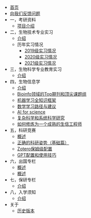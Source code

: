 - [首页](README.md)
- [向我们反馈问题](https://github.com/Pengzhi-Gao/sky_Open_info/issues)  
- 一，考研资料
  - [项目介绍](1，期末资料/README.md)
- 二，生物技术专业实习
  - [介绍](2，生物技术专业实习/README.md)
  - 历年实习情况
    - [2019级实习情况](2，生物技术专业实习/2019级专业实习情况.md)
    - [2020级实习情况](2，生物技术专业实习/2020级专业实习情况.md)
    - [2021级实习情况](2，生物技术专业实习/2021级专业实习情况.md)
- 三，生物科学专业教育实习
  - [介绍](3，生物科学教育实习/README.md)
- 四，生物信息学
  - [介绍](4，Bio-info/README.md)
  - [Bioinfo领域的Top期刊和顶尖课题组](4，Bio-info/Bioinfo领域的Top期刊和顶尖课题组.md)
  - [机器学习全知识框架](4，Bio-info/机器学习全知识框架.md)
  - [数学学习路径与建议](4，Bio-info/数学学习建议.md)
  - [AI for science](4，Bio-info/AI_for_science.md)
  - [复杂科学和系统科学研究](4，Bio-info/复杂性研究和系统科学研究.md)
  - [如何修炼为一个成熟的生信工程师](4，Bio-info/如何修炼为一个成熟的生信工程师.md)
- 五，科研竞赛
  - [概述](5，科研竞赛/README.md)
  - [正确的科研姿势（基础篇）](5，科研竞赛/正确的科研姿势（基础篇）.md)
  - [Zotero保姆级配置](5，科研竞赛/Zotero保姆级配置.md)
  - [GPT配置和使用技巧](5，科研竞赛/GPT配置和使用技巧.md)
- 六，出国专栏
  - [概述](6，出国专栏/README.md)
  - [概述](6，出国专栏/测试.md)
- 七，保研专栏
  - [介绍](7，保研专栏/README.md)
- 八，入学须知
  - [介绍](8，入学须知/README.md)
- 关于
  - [历史版本](changelog.md)
